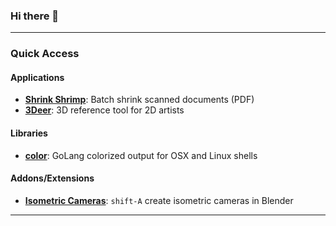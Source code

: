 ### Hi there 👋

----
### Quick Access
#### Applications

* [**Shrink Shrimp**](https://github.com/sudo-bcli/shrink-shrimp): Batch shrink scanned documents (PDF)
* [**3Deer**](https://github.com/sudo-bcli/3deer): 3D reference tool for 2D artists

#### Libraries

* [**color**](https://github.com/sudo-bcli/color):  GoLang colorized output for OSX and Linux shells


#### Addons/Extensions

* [**Isometric Cameras**](https://github.com/sudo-bcli/isometric-cameras): `shift-A` create isometric cameras in Blender

----
